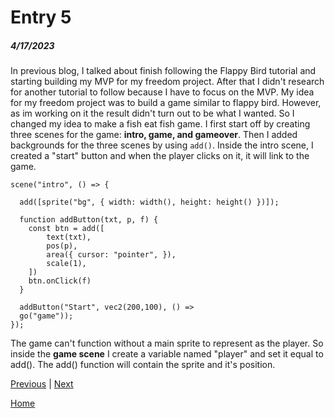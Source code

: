 # Entry 5
##### 4/17/2023

In previous blog, I talked about finish following the Flappy Bird tutorial and starting building my MVP for my freedom project. After that I didn't research for another tutorial to follow because I have to focus on the MVP. My idea for my freedom project was to build a game similar to flappy bird. However, as im working on it the result didn't turn out to be what I wanted. So I changed my idea to make a fish eat fish game. I first start off by creating three scenes for the game: **intro, game, and gameover**. Then I added backgrounds for the three scenes by using `add()`. Inside the intro scene, I created a "start" button and when the player clicks on it, it will link to the game.
```JS
scene("intro", () => {

  add([sprite("bg", { width: width(), height: height() })]);
  
  function addButton(txt, p, f) {
  	const btn = add([
  		text(txt),
  		pos(p),
  		area({ cursor: "pointer", }),
  		scale(1),
  	])
  	btn.onClick(f)
  }
  
  addButton("Start", vec2(200,100), () => 
  go("game"));
});
```
The game can't function without a main sprite to represent as the player. So inside the **game scene** I create a variable named "player" and set it equal to add(). The add() function will contain the sprite and it's position.







[Previous](entry04.md) | [Next](entry06.md)

[Home](../README.md)
